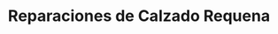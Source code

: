 ---
title: "Reparaciones de Calzado Requena"
url: /montevideo/reparaciones-de-calzado-requena/
shop: zapatos
---
